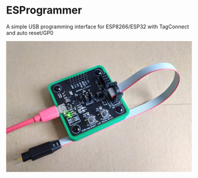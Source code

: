 # ESProgrammer
A simple USB programming interface for ESP8266/ESP32 with TagConnect and auto reset/GP0

![What is this](./doc/esprogrammer_photo.jpg)

